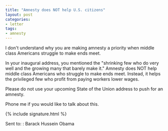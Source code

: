 ```yaml
---
title: "Amnesty does NOT help U.S. citizens"
layout: post
categories:
- letter
tags:
- amnesty
---
```


I don't understand why you are making amnesty a priority when middle class Americans struggle to make ends meet.

In your inaugural address, you mentioned the "shrinking few who do very well and the growing many that barely make it." Amnesty does NOT help middle class Americans who struggle to make ends meet. Instead, it helps the privileged few who profit from paying workers lower wages.

Please do not use your upcoming State of the Union address to push for an amnesty.

Phone me if you would like to talk about this.

{% include signature.html %}

Sent to:
: Barack Hussein Obama
